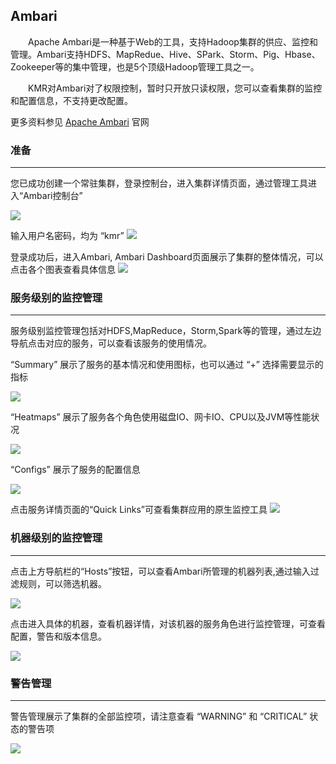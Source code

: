 ## Ambari

　　Apache Ambari是一种基于Web的工具，支持Hadoop集群的供应、监控和管理。Ambari支持HDFS、MapRedue、Hive、SPark、Storm、Pig、Hbase、Zookeeper等的集中管理，也是5个顶级Hadoop管理工具之一。

　　KMR对Ambari对了权限控制，暂时只开放只读权限，您可以查看集群的监控和配置信息，不支持更改配置。

更多资料参见 [Apache Ambari](http://ambari.apache.org/) 官网

### 准备

---

您已成功创建一个常驻集群，登录控制台，进入集群详情页面，通过管理工具进入“Ambari控制台”

![](AmbariEntrance.png)

输入用户名密码，均为 “kmr” 
![](AmbariLogin.png)

登录成功后，进入Ambari, Ambari Dashboard页面展示了集群的整体情况，可以点击各个图表查看具体信息
![](AmbariDashboard.png)

### 服务级别的监控管理

---

服务级别监控管理包括对HDFS,MapReduce，Storm,Spark等的管理，通过左边导航点击对应的服务，可以查看该服务的使用情况。

“Summary” 展示了服务的基本情况和使用图标，也可以通过 “+” 选择需要显示的指标

![](AmbariServiceSummary.png)

“Heatmaps” 展示了服务各个角色使用磁盘IO、网卡IO、CPU以及JVM等性能状况

![](AmbariServiceHeatmap.png)

“Configs” 展示了服务的配置信息

![](AmbariServiceConfig.png)

点击服务详情页面的“Quick Links”可查看集群应用的原生监控工具
![](AmbariPrimaryManage.png)

### 机器级别的监控管理

---

点击上方导航栏的“Hosts”按钮，可以查看Ambari所管理的机器列表,通过输入过滤规则，可以筛选机器。

![](AmbariHostList.png)

点击进入具体的机器，查看机器详情，对该机器的服务角色进行监控管理，可查看配置，警告和版本信息。

![](AmbariHost.png)

### 警告管理

---

警告管理展示了集群的全部监控项，请注意查看 “WARNING” 和 “CRITICAL” 状态的警告项

![](AmbariAlert.png)

